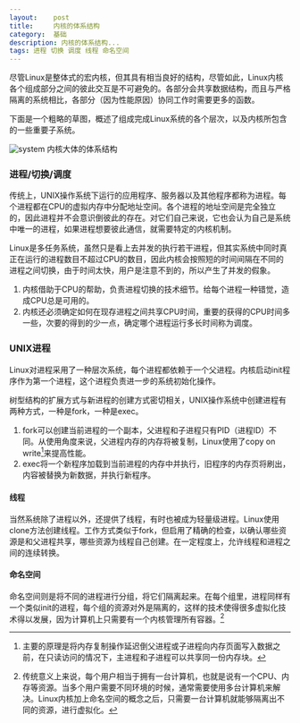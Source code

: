 ```yaml
---
layout:    post
title:     内核的体系结构
category:  基础
description: 内核的体系结构...
tags: 进程 切换 调度 线程 命名空间
---
```

尽管Linux是整体式的宏内核，但其具有相当良好的结构，尽管如此，Linux内核各个组成部分之间的彼此交互是不可避免的。各部分会共享数据结构，而且与严格隔离的系统相比，各部分（因为性能原因）协同工作时需要更多的函数。

下面是一个粗略的草图，概述了组成完成Linux系统的各个层次，以及内核所包含的一些重要子系统。

![system](images/linux-system.png)
内核大体的体系结构

### 进程/切换/调度 ###

传统上，UNIX操作系统下运行的应用程序、服务器以及其他程序都称为进程。每个进程都在CPU的虚拟内存中分配地址空间。各个进程的地址空间是完全独立的，因此进程并不会意识倒彼此的存在。对它们自己来说，它也会认为自己是系统中唯一的进程，如果进程想要彼此通信，就需要特定的内核机制。

Linux是多任务系统，虽然只是看上去并发的执行若干进程，但其实系统中同时真正在运行的进程数目不超过CPU的数目，因此内核会按照短的时间间隔在不同的进程之间切换，由于时间太快，用户是注意不到的，所以产生了并发的假象。

1. 内核借助于CPU的帮助，负责进程切换的技术细节。给每个进程一种错觉，造成CPU总是可用的。
2. 内核还必须确定如何在现存进程之间共享CPU时间，重要的获得的CPU时间多一些，次要的得到的少一点，确定哪个进程运行多长时间称为调度。

### UNIX进程 ###

Linux对进程采用了一种层次系统，每个进程都依赖于一个父进程。内核启动init程序作为第一个进程，这个进程负责进一步的系统初始化操作。

树型结构的扩展方式与新进程的创建方式密切相关，UNIX操作系统中创建进程有两种方式，一种是fork，一种是exec。

1. fork可以创建当前进程的一个副本，父进程和子进程只有PID（进程ID）不同。从使用角度来说，父进程内存的内存将被复制，Linux使用了copy on write[^copyonwrite]来提高性能。
2. exec将一个新程序加载到当前进程的内存中并执行，旧程序的内存页将刷出，内容被替换为新数据，并执行新程序。

[^copyonwrite]: 主要的原理是将内存复制操作延迟倒父进程或子进程向内存页面写入数据之前，在只读访问的情况下，主进程和子进程可以共享同一份内存块。

#### 线程 ####

当然系统除了进程以外，还提供了线程，有时也被成为轻量级进程。Linux使用clone方法创建线程。工作方式类似于fork，但启用了精确的检查，以确认哪些资源是和父进程共享，哪些资源为线程自己创建。在一定程度上，允许线程和进程之间的连续转换。

#### 命名空间 ####

命名空间则是将不同的进程进行分组，将它们隔离起来。在每个组里，进程同样有一个类似init的进程，每个组的资源对外是隔离的，这样的技术使得很多虚拟化技术得以发展，因为计算机上只需要有一个内核管理所有容器。[^problem]

[^problem]: 传统意义上来说，每个用户相当于拥有一台计算机，也就是说有一个CPU、内存等资源。当多个用户需要不同环境的时候，通常需要使用多台计算机来解决。Linux内核加上命名空间的概念之后，只需要一台计算机就能够隔离出不同的资源，进行虚拟化。